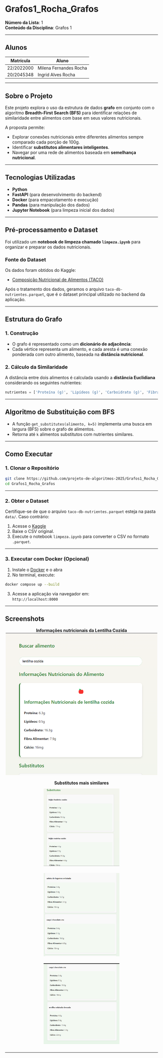 # Grafos1_Rocha_Grafos

**Número da Lista**: 1  
**Conteúdo da Disciplina**: Grafos 1  

---

## Alunos

| Matrícula   | Aluno                   |
|-------------|-------------------------|
| 22/2022000  | Milena Fernandes Rocha |
| 20/2045348  | Ingrid Alves Rocha     |

---

##  Sobre o Projeto

Este projeto explora o uso da estrutura de dados **grafo** em conjunto com o algoritmo **Breadth-First Search (BFS)** para identificar relações de similaridade entre alimentos com base em seus valores nutricionais.

A proposta permite:
- Explorar conexões nutricionais entre diferentes alimentos sempre comparado cada porção de 100g.
- Identificar **substitutos alimentares inteligentes**.
- Navegar por uma rede de alimentos baseada em **semelhança nutricional**.

---

## Tecnologias Utilizadas

- **Python**
- **FastAPI** (para desenvolvimento do backend)
- **Docker** (para empacotamento e execução)
- **Pandas** (para manipulação dos dados)
- **Jupyter Notebook** (para limpeza inicial dos dados)

---

## Pré-processamento e Dataset

Foi utilizado um **notebook de limpeza chamado `limpeza.ipynb`** para organizar e preparar os dados nutricionais.

### Fonte do Dataset

Os dados foram obtidos do Kaggle:

- [Composição Nutricional de Alimentos (TACO)](https://www.kaggle.com/datasets/ispangler/composio-nutricional-de-alimentos-taco)

Após o tratamento dos dados, geramos o arquivo `taco-db-nutrientes.parquet`, que é o dataset principal utilizado no backend da aplicação.

---

## Estrutura do Grafo

### 1. Construção

- O grafo é representado como um **dicionário de adjacência**:
- Cada vértice representa um alimento, e cada aresta é uma conexão ponderada com outro alimento, baseada na **distância nutricional**.

### 2. Cálculo da Similaridade

A distância entre dois alimentos é calculada usando a **distância Euclidiana** considerando os seguintes nutrientes:

```python
nutrientes = ['Proteína (g)', 'Lipídeos (g)', 'Carboidrato (g)', 'Fibra Alimentar (g)', 'Cálcio (mg)']
```

---

## Algoritmo de Substituição com BFS

- A função `get_substitutes(alimento, k=5)` implementa uma busca em largura (BFS) sobre o grafo de alimentos. 
- Retorna até `k` alimentos substitutos com nutrientes similares.

---

## Como Executar

### 1. Clonar o Repositório

```bash
git clone https://github.com/projeto-de-algoritmos-2025/Grafos1_Rocha_Grafos.git
cd Grafos1_Rocha_Grafos
```

---

### 2. Obter o Dataset

Certifique-se de que o arquivo `taco-db-nutrientes.parquet` esteja na pasta `data/`. Caso contrário:

1. Acesse o [Kaggle](https://www.kaggle.com/datasets/ispangler/composio-nutricional-de-alimentos-taco)
2. Baixe o CSV original.
3. Execute o notebook `limpeza.ipynb` para converter o CSV no formato `.parquet`.

---

### 3. Executar com Docker (Opcional)

1. Instale o [Docker](https://docs.docker.com/get-docker/) e o abra
2. No terminal, execute:

```bash
docker compose up --build
```

3. Acesse a aplicação via navegador em:  
   `http://localhost:8000`

---

## Screenshots

<p align="center">
  <b>Informações nutricionais da Lentilha Cozida</b><br>
  <img src="./screenshot/image-2.png" alt="Lentilha Cozida" width="500">
</p>

<p align="center">
  <b>Substitutos mais similares</b><br>
  <img src="./screenshot/image-3.png" alt="Substituto 1" width="250" style="margin: 10px;">
  <img src="./screenshot/image-4.png" alt="Substituto 2" width="250" style="margin: 10px;">
  <img src="./screenshot/image-5.png" alt="Substituto 3" width="250" style="margin: 10px;">
</p>



---

